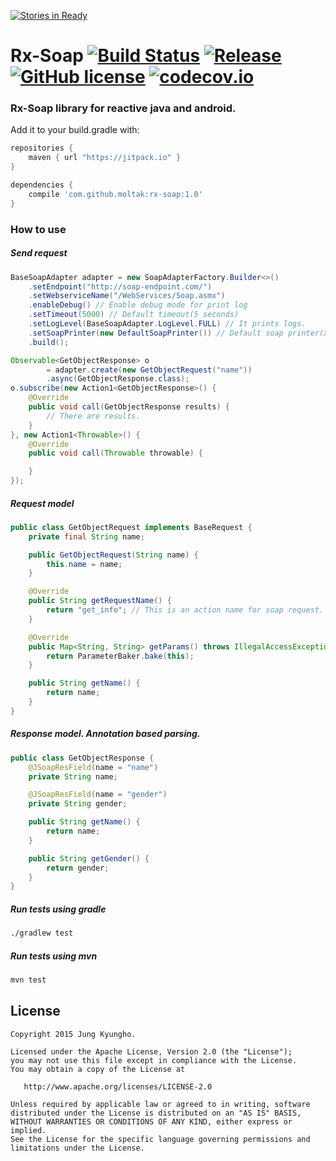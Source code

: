 [![Stories in Ready](https://badge.waffle.io/moltak/Rx-Soap.png?label=ready&title=Ready)](https://waffle.io/moltak/Rx-Soap)
# Rx-Soap [![Build Status](https://travis-ci.org/moltak/Rx-Soap.svg?branch=master)](https://travis-ci.org/moltak/Rx-Soap) [![Release](https://img.shields.io/github/tag/moltak/rx-soap.svg?label=Release)](https://jitpack.io/#moltak/rx-soap) [![GitHub license](https://img.shields.io/github/license/moltak/rx-soap.svg)](http://www.apache.org/licenses/LICENSE-2.0.html) [![codecov.io](http://codecov.io/github/moltak/Rx-Soap/coverage.svg?branch=master)](http://codecov.io/github/moltak/Rx-Soap?branch=master)
### Rx-Soap library for reactive java and android.

Add it to your build.gradle with:
```gradle
repositories {
    maven { url "https://jitpack.io" }
}
```

```gradle
dependencies {
	compile 'com.github.moltak:rx-soap:1.0'
}
```

### How to use
##### Send request
``` java
BaseSoapAdapter adapter = new SoapAdapterFactory.Builder<>()
    .setEndpoint("http://soap-endpoint.com/")
    .setWebserviceName("/WebServices/Soap.asmx")
    .enableDebug() // Enable debug mode for print log
    .setTimeout(5000) // Default timeout(5 seconds)
    .setLogLevel(BaseSoapAdapter.LogLevel.FULL) // It prints logs.
    .setSoapPrinter(new DefaultSoapPrinter()) // Default soap printer(xml, http response) codes
    .build();

Observable<GetObjectResponse> o
        = adapter.create(new GetObjectRequest("name"))
        .async(GetObjectResponse.class);
o.subscribe(new Action1<GetObjectResponse>() {
    @Override
    public void call(GetObjectResponse results) {
        // There are results.
    }
}, new Action1<Throwable>() {
    @Override
    public void call(Throwable throwable) {

    }
});
```

##### Request model
```java
public class GetObjectRequest implements BaseRequest {
    private final String name;

    public GetObjectRequest(String name) {
        this.name = name;
    }

    @Override
    public String getRequestName() {
        return "get_info"; // This is an action name for soap request.
    }

    @Override
    public Map<String, String> getParams() throws IllegalAccessException, InvocationTargetException {
        return ParameterBaker.bake(this);
    }

    public String getName() {
        return name;
    }
}

```

##### Response model. Annotation based parsing.
```java
public class GetObjectResponse {
    @JSoapResField(name = "name")
    private String name;

    @JSoapResField(name = "gender")
    private String gender;

    public String getName() {
        return name;
    }

    public String getGender() {
        return gender;
    }
}

```


##### Run tests using gradle
``` bash
./gradlew test
```

##### Run tests using mvn
``` bash
mvn test
```


License
-------
    Copyright 2015 Jung Kyungho.

    Licensed under the Apache License, Version 2.0 (the "License");
    you may not use this file except in compliance with the License.
    You may obtain a copy of the License at

       http://www.apache.org/licenses/LICENSE-2.0

    Unless required by applicable law or agreed to in writing, software
    distributed under the License is distributed on an "AS IS" BASIS,
    WITHOUT WARRANTIES OR CONDITIONS OF ANY KIND, either express or implied.
    See the License for the specific language governing permissions and
    limitations under the License.
